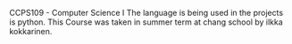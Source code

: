 CCPS109 - Computer Science I
The language is being used in the projects is python.
This Course was taken in summer term at chang school by ilkka kokkarinen.

